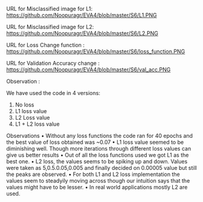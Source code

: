 
URL for Misclassified image for L1:  https://github.com/Noopuragr/EVA4/blob/master/S6/L1.PNG

URL for Misclassified image for L2:  https://github.com/Noopuragr/EVA4/blob/master/S6/L2.PNG

URL for Loss Change function : https://github.com/Noopuragr/EVA4/blob/master/S6/loss_function.PNG
 
 URL for Validation Accuracy change :   https://github.com/Noopuragr/EVA4/blob/master/S6/val_acc.PNG
 
 Observation : 
 
 We have used the code in 4 versions: 
 
1) No loss
2) L1 loss value
3) L2 Loss value
4) L1 + L2 loss value

Observations
• Without any loss functions the code ran for 40 epochs and the best value of loss obtained was ~0.07
• L1 loss value seemed to be diminishing well. Though more iterations through different loss values can give us better results
• Out of all the loss functions used we got L1 as the best one.
• L2 loss, the values seems to be spiking up and down. Values were taken as 5,0.5.0.05,0.005 and finally decided on 0.00005 value but still the peaks are observed.
• For both L1 and L2 loss implementation the values seem to steadyily moving across though our intuition says that the values might have to be lesser. 
• In real world applications mostly L2 are used. 
